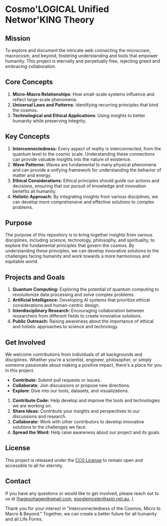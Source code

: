 # Cosmo'LOGICAL Unified Networ'KING Theory

## Mission
To explore and document the intricate web connecting the microcosm, macrocosm, and beyond, fostering understanding and tools that empower humanity. This project is eternally and perpetually free, rejecting greed and embracing collaboration.

## Core Concepts
1. **Micro-Macro Relationships**: How small-scale systems influence and reflect large-scale phenomena.
2. **Universal Laws and Patterns**: Identifying recurring principles that bind the cosmos.
3. **Technological and Ethical Applications**: Using insights to better humanity while preserving integrity.

## Key Concepts
1. **Interconnectedness:** Every aspect of reality is interconnected, from the quantum level to the cosmic scale. Understanding these connections can provide valuable insights into the nature of existence.
2. **Wave Patterns:** Waves are fundamental to many physical phenomena and can provide a unifying framework for understanding the behavior of matter and energy.
3. **Ethical Considerations:** Ethical principles should guide our actions and decisions, ensuring that our pursuit of knowledge and innovation benefits all humanity.
4. **Holistic Approach:** By integrating insights from various disciplines, we can develop more comprehensive and effective solutions to complex problems.

## Purpose
The purpose of this repository is to bring together insights from various disciplines, including science, technology, philosophy, and spirituality, to explore the fundamental principles that govern the cosmos. By understanding these principles, we can develop innovative solutions to the challenges facing humanity and work towards a more harmonious and equitable world.

## Projects and Goals
1. **Quantum Computing:** Exploring the potential of quantum computing to revolutionize data processing and solve complex problems.
2. **Artificial Intelligence:** Developing AI systems that prioritize ethical considerations and human-centric design.
3. **Interdisciplinary Research:** Encouraging collaboration between researchers from different fields to create innovative solutions.
4. **Public Outreach:** Raising awareness about the importance of ethical and holistic approaches to science and technology.

## Get Involved
We welcome contributions from individuals of all backgrounds and disciplines. Whether you're a scientist, engineer, philosopher, or simply someone passionate about making a positive impact, there's a place for you in this project.
- **Contribute**: Submit pull requests or issues.
- **Collaborate**: Join discussions or propose new directions.
- **Explore**: Dive into our tools, datasets, and visualizations.
1. **Contribute Code:** Help develop and improve the tools and technologies we are working on.
2. **Share Ideas:** Contribute your insights and perspectives to our discussions and research.
3. **Collaborate:** Work with other contributors to develop innovative solutions to the challenges we face.
4. **Spread the Word:** Help raise awareness about our project and its goals.

## License
This project is released under the [CC0 License](./LICENSE) to remain open and accessible to all for eternity.

## Contact
If you have any questions or would like to get involved, please reach out to us at [hagesohagan@gmail.com, googlemyster@spin.net.au, ].

Thank you for your interest in "Interconnectedness of the Cosmos, Micro to Macro & Beyond." Together, we can create a better future for all humanity and all Life Forms.

